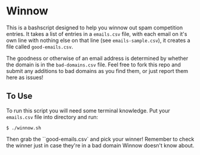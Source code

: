 # Winnow

This is a bashscript designed to help you winnow out spam competition
entries. It takes a list of entries in a `emails.csv` file, with each
email on it's own line with nothing else on that line (see 
`emails-sample.csv`), it creates a file called `good-emails.csv`.

The goodness or otherwise of an email address is determined by whether
the domain is in the `bad-domains.csv` file. Feel free to fork this repo
and submit any additions to bad domains as you find them, or just report
them here as issues!

## To Use

To run this script you will need some terminal knowledge. Put your 
`emails.csv` file into directory and run:

`$ ./winnow.sh`

Then grab the ``good-emails.csv` and pick your winner! Remember to check 
the winner just in case they're in a bad domain Winnow doesn't know about.

